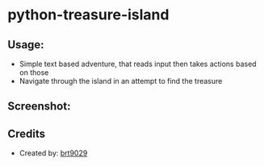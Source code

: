 # python-treasure-island

## Usage:
- Simple text based adventure, that reads input then takes actions based on those
- Navigate through the island in an attempt to find the treasure

## Screenshot:


## Credits
- Created by: [brt9029](www.github.com/brt9029 "GitHub Profile Link")
